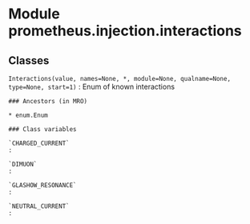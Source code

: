 Module prometheus.injection.interactions
========================================

Classes
-------

`Interactions(value, names=None, *, module=None, qualname=None, type=None, start=1)`
:   Enum of known interactions

    ### Ancestors (in MRO)

    * enum.Enum

    ### Class variables

    `CHARGED_CURRENT`
    :

    `DIMUON`
    :

    `GLASHOW_RESONANCE`
    :

    `NEUTRAL_CURRENT`
    :